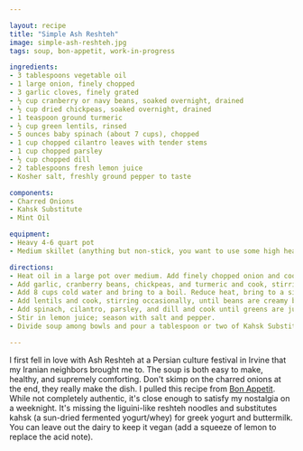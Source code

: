 ```yaml
---

layout: recipe
title: "Simple Ash Reshteh"
image: simple-ash-reshteh.jpg
tags: soup, bon-appetit, work-in-progress

ingredients:
- 3 tablespoons vegetable oil
- 1 large onion, finely chopped
- 3 garlic cloves, finely grated
- ½ cup cranberry or navy beans, soaked overnight, drained
- ½ cup dried chickpeas, soaked overnight, drained
- 1 teaspoon ground turmeric
- ½ cup green lentils, rinsed
- 5 ounces baby spinach (about 7 cups), chopped
- 1 cup chopped cilantro leaves with tender stems
- 1 cup chopped parsley
- ½ cup chopped dill
- 2 tablespoons fresh lemon juice
- Kosher salt, freshly ground pepper to taste

components:
- Charred Onions
- Kahsk Substitute
- Mint Oil

equipment:
- Heavy 4-6 quart pot
- Medium skillet (anything but non-stick, you want to use some high heat)

directions:
- Heat oil in a large pot over medium. Add finely chopped onion and cook, stirring occasionally, until golden brown and soft, 6–8 minutes.
- Add garlic, cranberry beans, chickpeas, and turmeric and cook, stirring, until fragrant, about 2 minutes.
- Add 8 cups cold water and bring to a boil. Reduce heat, bring to a simmer, and cook, stirring occasionally, until beans are halfway cooked (they should still be very al dente), 25–35 minutes.
- Add lentils and cook, stirring occasionally, until beans are creamy but still hold their shape, and lentils are tender, 25–35 minutes (the soup may look a bit thick, but don’t fret; the greens will release liquid when they’re added, thinning the soup out a bit).
- Add spinach, cilantro, parsley, and dill and cook until greens are just wilted and have slightly darkened, 4–6 minutes.
- Stir in lemon juice; season with salt and pepper.
- Divide soup among bowls and pour a tablespoon or two of Kahsk Substitute over soup. Drizzle mint oil over soup, then top with charred onions.

---
```


I first fell in love with Ash Reshteh at a Persian culture festival in Irvine that my Iranian neighbors brought me to.
The soup is both easy to make, healthy, and supremely comforting. Don't skimp on the charred onions at the end, they really make the dish.
I pulled this recipe from [Bon Appetit](https://www.bonappetit.com/recipe/beans-green-soup-with-yogurt-mint). While not completely authentic, it's close enough to satisfy my nostalgia on a weeknight.
It's missing the liguini-like reshteh noodles and substitutes kahsk (a sun-dried fermented yogurt/whey) for greek yogurt and buttermilk.
You can leave out the dairy to keep it vegan (add a squeeze of lemon to replace the acid note).
